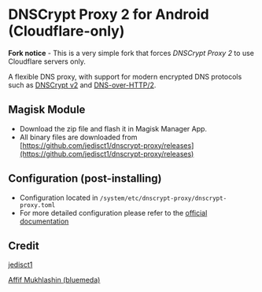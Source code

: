 # DNSCrypt Proxy 2 for Android (Cloudflare-only)

**Fork notice** - This is a very simple fork that forces *DNSCrypt Proxy 2* to use Cloudflare servers only.

A flexible DNS proxy, with support for modern encrypted DNS protocols such as [DNSCrypt v2](https://github.com/DNSCrypt/dnscrypt-protocol/blob/master/DNSCRYPT-V2-PROTOCOL.txt) and [DNS-over-HTTP/2](https://tools.ietf.org/html/draft-ietf-doh-dns-over-https-03).

## Magisk Module
- Download the zip file and flash it in Magisk Manager App.
- All binary files are downloaded from [https://github.com/jedisct1/dnscrypt-proxy/releases](https://github.com/jedisct1/dnscrypt-proxy/releases)


## Configuration (post-installing)
- Configuration located in `/system/etc/dnscrypt-proxy/dnscrypt-proxy.toml`
- For more detailed configuration please refer to the [official documentation](https://github.com/jedisct1/dnscrypt-proxy/wiki/Basic-dnscrypt-proxy.toml-editing)

## Credit
[jedisct1](https://github.com/jedisct1)

[Affif Mukhlashin (bluemeda)](https://github.com/bluemeda)
